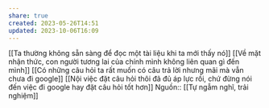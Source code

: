 ```yaml
---
share: true
created: 2023-05-26T14:51
updated: 2023-10-06T16:09
---
```

[[Ta thường không sẵn sàng để đọc một tài liệu khi ta mới thấy nó]]
[[Về mặt nhận thức, con người tương lai của chính mình không liên quan gì đến mình]]
[[Có những câu hỏi ta rất muốn có câu trả lời nhưng mãi mà vẫn chưa đi google]]
[[Nội việc đặt câu hỏi thôi đã đủ áp lực rồi, chứ đừng nói đến việc đi google hay đặt câu hỏi tốt hơn]]
Nguồn:: [[Tự ngẫm nghĩ, trải nghiệm]]
